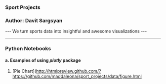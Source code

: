 ### Sport Projects
### Author: Davit Sargsyan 
--- We turn sports data into insightful and awesome visualizations ---

---

### Python Notebooks
#### a. Examples of using *plotly* package
1. [Pie Chart](http://htmlpreview.github.com/?https://github.com/maddaleona/sport_projects/data/figure.html
